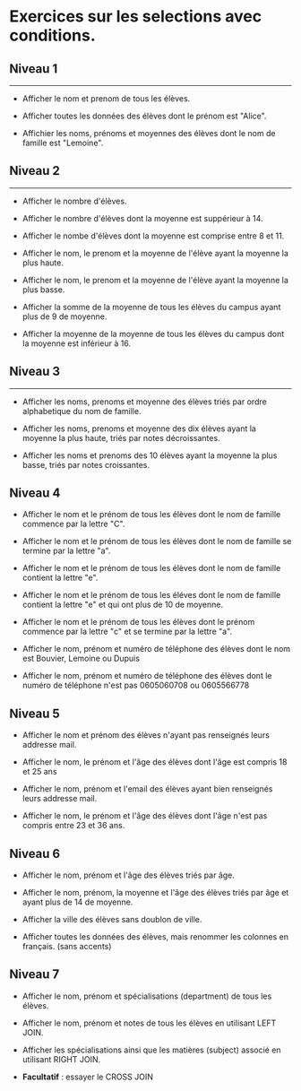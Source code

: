 # Exercices sur les selections avec conditions.

## Niveau 1
---
- Afficher le nom et prenom de tous les élèves.

- Afficher toutes les données des élèves dont le prénom est "Alice".

- Affichier les noms, prénoms et moyennes des élèves dont le nom de famille est "Lemoine".

## Niveau 2
---
- Afficher le nombre d'élèves.

- Afficher le nombre d'élèves dont la moyenne est suppérieur à 14.

- Afficher le nombe d'élèves dont la moyenne est comprise entre 8 et 11.

- Afficher le nom, le prenom et la moyenne de l'élève ayant la moyenne la plus haute.

- Afficher le nom, le prenom et la moyenne de l'élève ayant la moyenne la plus basse.

- Afficher la somme de la moyenne de tous les élèves du campus ayant plus de 9 de moyenne.

- Afficher la moyenne de la moyenne de tous les élèves du campus dont la moyenne est inférieur à 16.

## Niveau 3
---
- Afficher les noms, prenoms et moyenne des élèves triés par ordre alphabetique du nom de famille.

- Afficher les noms, prenoms et moyenne des dix élèves ayant la moyenne la plus haute, triés par notes décroissantes.

- Afficher les noms et prenoms des 10 élèves ayant la moyenne la plus basse, triés par notes croissantes.

## Niveau 4

- Afficher le nom et le prénom de tous les élèves dont le nom de famille commence par la lettre "C".

- Afficher le nom et le prénom de tous les élèves dont le nom de famille se termine par la lettre "a".

- Afficher le nom et le prénom de tous les élèves dont le nom de famille contient la lettre "e".

- Afficher le nom et le prénom de tous les éléves dont le nom de famille contient la lettre "e" et qui ont plus de 10 de moyenne.

- Afficher le nom et le prénom de tous les élèves dont le prénom commence par la lettre "c" et se termine par la lettre "a".

- Afficher le nom, prénom et numéro de téléphone des élèves dont le nom est Bouvier, Lemoine ou Dupuis

- Afficher le nom, prénom et numéro de téléphone des élèves dont le numéro de téléphone n'est pas 0605060708 ou 0605566778

## Niveau 5

- Afficher le nom et prénom des élèves n'ayant pas renseignés leurs addresse mail.

- Afficher le nom, le prénom et l'âge des élèves dont l'âge est compris 18 et 25 ans

- Afficher le nom, prénom et l'email des élèves ayant bien renseignés leurs addresse mail.

- Afficher le nom, le prénom et l'âge des élèves dont l'âge n'est pas compris entre 23 et 36 ans.

## Niveau 6

- Afficher le nom, prénom et l'âge des élèves triés par âge.

- Afficher le nom, prénom, la moyenne et l'âge des élèves triés par âge et ayant plus de 14 de moyenne.

- Afficher la ville des élèves sans doublon de ville.

- Afficher toutes les données des élèves, mais renommer les colonnes en français. (sans accents)

## Niveau 7

- Afficher le nom, prénom et spécialisations (department) de tous les élèves.

- Afficher le nom, prénom et notes de tous les élèves en utilisant LEFT JOIN.

- Afficher les spécialisations ainsi que les matières (subject) associé en utilisant RIGHT JOIN.

- **Facultatif** : essayer le CROSS JOIN